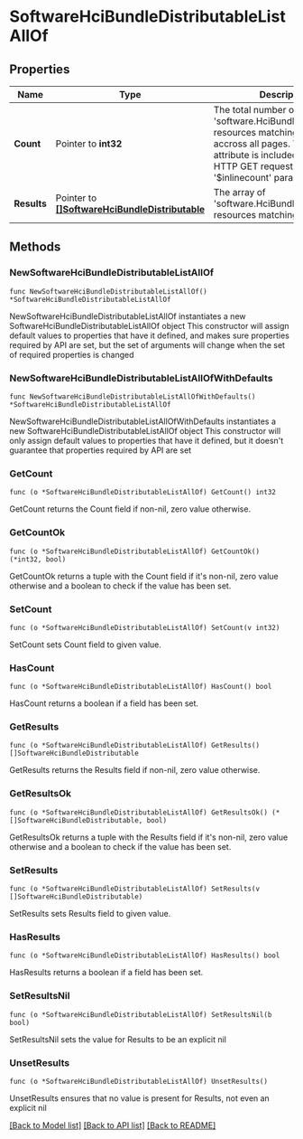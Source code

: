 # SoftwareHciBundleDistributableListAllOf

## Properties

Name | Type | Description | Notes
------------ | ------------- | ------------- | -------------
**Count** | Pointer to **int32** | The total number of &#39;software.HciBundleDistributable&#39; resources matching the request, accross all pages. The &#39;Count&#39; attribute is included when the HTTP GET request includes the &#39;$inlinecount&#39; parameter. | [optional] 
**Results** | Pointer to [**[]SoftwareHciBundleDistributable**](SoftwareHciBundleDistributable.md) | The array of &#39;software.HciBundleDistributable&#39; resources matching the request. | [optional] 

## Methods

### NewSoftwareHciBundleDistributableListAllOf

`func NewSoftwareHciBundleDistributableListAllOf() *SoftwareHciBundleDistributableListAllOf`

NewSoftwareHciBundleDistributableListAllOf instantiates a new SoftwareHciBundleDistributableListAllOf object
This constructor will assign default values to properties that have it defined,
and makes sure properties required by API are set, but the set of arguments
will change when the set of required properties is changed

### NewSoftwareHciBundleDistributableListAllOfWithDefaults

`func NewSoftwareHciBundleDistributableListAllOfWithDefaults() *SoftwareHciBundleDistributableListAllOf`

NewSoftwareHciBundleDistributableListAllOfWithDefaults instantiates a new SoftwareHciBundleDistributableListAllOf object
This constructor will only assign default values to properties that have it defined,
but it doesn't guarantee that properties required by API are set

### GetCount

`func (o *SoftwareHciBundleDistributableListAllOf) GetCount() int32`

GetCount returns the Count field if non-nil, zero value otherwise.

### GetCountOk

`func (o *SoftwareHciBundleDistributableListAllOf) GetCountOk() (*int32, bool)`

GetCountOk returns a tuple with the Count field if it's non-nil, zero value otherwise
and a boolean to check if the value has been set.

### SetCount

`func (o *SoftwareHciBundleDistributableListAllOf) SetCount(v int32)`

SetCount sets Count field to given value.

### HasCount

`func (o *SoftwareHciBundleDistributableListAllOf) HasCount() bool`

HasCount returns a boolean if a field has been set.

### GetResults

`func (o *SoftwareHciBundleDistributableListAllOf) GetResults() []SoftwareHciBundleDistributable`

GetResults returns the Results field if non-nil, zero value otherwise.

### GetResultsOk

`func (o *SoftwareHciBundleDistributableListAllOf) GetResultsOk() (*[]SoftwareHciBundleDistributable, bool)`

GetResultsOk returns a tuple with the Results field if it's non-nil, zero value otherwise
and a boolean to check if the value has been set.

### SetResults

`func (o *SoftwareHciBundleDistributableListAllOf) SetResults(v []SoftwareHciBundleDistributable)`

SetResults sets Results field to given value.

### HasResults

`func (o *SoftwareHciBundleDistributableListAllOf) HasResults() bool`

HasResults returns a boolean if a field has been set.

### SetResultsNil

`func (o *SoftwareHciBundleDistributableListAllOf) SetResultsNil(b bool)`

 SetResultsNil sets the value for Results to be an explicit nil

### UnsetResults
`func (o *SoftwareHciBundleDistributableListAllOf) UnsetResults()`

UnsetResults ensures that no value is present for Results, not even an explicit nil

[[Back to Model list]](../README.md#documentation-for-models) [[Back to API list]](../README.md#documentation-for-api-endpoints) [[Back to README]](../README.md)


